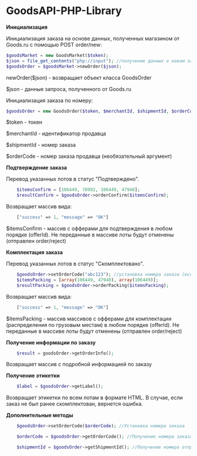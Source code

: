 # GoodsAPI-PHP-Library

**Инициализация**

Инициализация заказа на основе данных, полученных магазином от Goods.ru с помощью POST order/new:
```php
$goodsMarket = new GoodsMarket($token);
$json = file_get_contents("php://input"); //получение данных о новом заказе от Goods.ru
$goodsOrder = $goodsMarket->newOrder($json);
```
newOrder($json) - возвращает объект класса GoodsOrder

$json - данные запроса, полученного от Goods.ru

Инициализация заказа по номеру:
```php
$goodsOrder = new GoodsOrder($token, $merchantId, $shipmentId, $orderCode);
```
$token - токен

$merchantId - идентификатор продавца

$shipmentId - номер заказа

$orderCode - номер заказа продавца (необязательный аргумент)

**Подтверждение заказа**

Перевод указанных лотов в статус "Подтверждено".
```php
    $itemsConfirm = [106449, 70992, 106449, 47940];
    $resultConfirm = $goodsOrder->orderConfirm($itemsConfirm);
```
Возвращает массив вида:
```php
    ["success" => 1, "message" => "OK"]
```

$itemsConfirm - массив с офферами для подтверждения в любом порядке (offerId). Не переданные в массиве лоты будут отменены (отправлен order/reject)


**Комплектация заказа**

Перевод указанных лотов в статус "Скомплектовано". 
```php
    $goodsOrder->setOrderCode("abc123"); //установка номера заказа (если не был задан на этапе инициализации)
    $itemsPacking = [array(106449, 47940), array(106449)];
    $resultPacking = $goodsOrder->orderPacking($itemsPacking);
```

Возвращает массив вида:
```php
    ["success" => 1, "message" => "OK"]
```

$itemsPacking - массив массивов с офферами для комплектации (распределения по грузовым местам) в любом порядке (offerId). Не переданные в массиве лоты будут отменены (отправлен order/reject)

**Получение информации по заказу**
```php
    $result = goodsOrder->getOrderInfo();
```

Возвращает массив с подробной информацией по заказу

**Получение этикетки**
```php
    $label = $goodsOrder->getLabel();
```

Возвращает этикетки по всем лотам в формате HTML. В случае, если заказ не был ранее скомплектован, вернется ошибка.

**Дополнительные методы**
```php
    $goodsOrder->setOrderCode($orderCode); //Установка номера заказа
```

```php
    $orderCode = $goodsOrder->getOrderCode(); //Получение номера заказа
```

```php
    $shipmentId = $goodsOrder->getShipmentId(); //Получение номера отправления
```